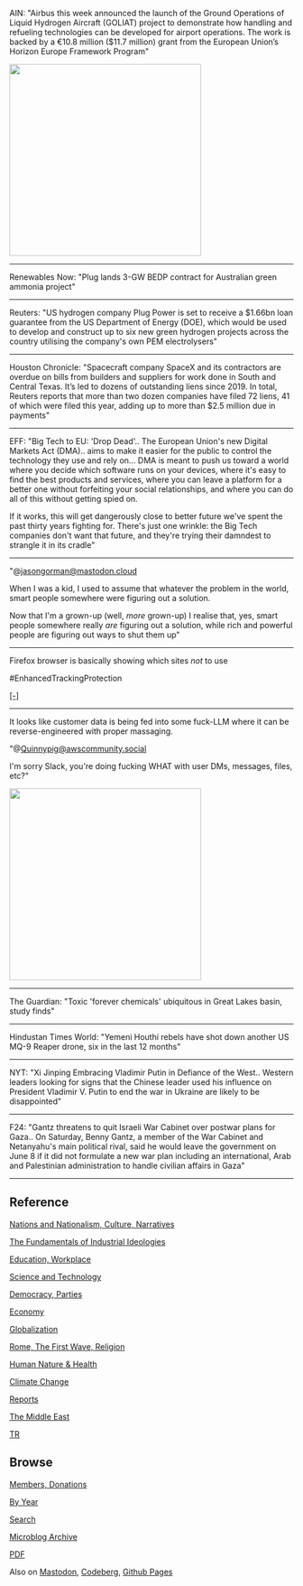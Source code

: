 
AIN: "Airbus this week announced the launch of the Ground Operations
of Liquid Hydrogen Aircraft (GOLIAT) project to demonstrate how
handling and refueling technologies can be developed for airport
operations. The work is backed by a €10.8 million ($11.7 million)
grant from the European Union’s Horizon Europe Framework Program"

<img width='340' src='https://www.ainonline.com/cdn-cgi/image/width=1200,format=webp,quality=95/https://backend.ainonline.com/sites/default/files/styles/fpsc_1200x630/public/2024-05/ZeroE%20CFM%20A380%201.jpeg?h=efd73020&itok=zmqyH0GB'/> 

---

Renewables Now: "Plug lands 3-GW BEDP contract for Australian green
ammonia project"

---

Reuters: "US hydrogen company Plug Power is set to receive a $1.66bn
loan guarantee from the US Department of Energy (DOE), which would be
used to develop and construct up to six new green hydrogen projects
across the country utilising the company's own PEM electrolysers"

---

Houston Chronicle: "Spacecraft company SpaceX and its contractors are
overdue on bills from builders and suppliers for work done in South
and Central Texas. It’s led to dozens of outstanding liens since
2019. In total, Reuters reports that more than two dozen companies
have filed 72 liens, 41 of which were filed this year, adding up to
more than $2.5 million due in payments"

---

EFF: "Big Tech to EU: 'Drop Dead'.. The European Union's new Digital
Markets Act (DMA).. aims to make it easier for the public to control
the technology they use and rely on... DMA is meant to push us toward
a world where you decide which software runs on your devices, where
it's easy to find the best products and services, where you can leave
a platform for a better one without forfeiting your social
relationships, and where you can do all of this without getting spied
on.

If it works, this will get dangerously close to better future we've
spent the past thirty years fighting for. There's just one wrinkle:
the Big Tech companies don't want that future, and they're trying
their damndest to strangle it in its cradle"

---

"@jasongorman@mastodon.cloud

When I was a kid, I used to assume that whatever the problem in the
world, smart people somewhere were figuring out a solution.

Now that I'm a grown-up (well, *more* grown-up) I realise that, yes,
smart people somewhere really *are* figuring out a solution, while
rich and powerful people are figuring out ways to shut them up"

---

Firefox browser is basically showing which sites *not* to use

\#EnhancedTrackingProtection

[[-]](https://assets.chaos.social/media_attachments/files/112/455/364/942/754/455/small/5396ed0e0fa125ab.png)

---

It looks like customer data is being fed into some fuck-LLM where it
can be reverse-engineered with proper massaging.

"@Quinnypig@awscommunity.social

I'm sorry Slack, you're doing fucking WHAT with user DMs, messages,
files, etc?"

<img width='340' src='https://cdn.masto.host/awscommunitysocial/media_attachments/files/112/452/921/335/165/283/small/50f317b416d69fba.png'/> 

---

The Guardian: "Toxic 'forever chemicals' ubiquitous in Great Lakes
basin, study finds"

---

Hindustan Times World: "Yemeni Houthi rebels have shot down another US
MQ-9 Reaper drone, six in the last 12 months"

---

NYT: "Xi Jinping Embracing Vladimir Putin in Defiance of the
West.. Western leaders looking for signs that the Chinese leader used
his influence on President Vladimir V. Putin to end the war in Ukraine
are likely to be disappointed"

---

F24: "Gantz threatens to quit Israeli War Cabinet over postwar plans
for Gaza.. On Saturday, Benny Gantz, a member of the War Cabinet and
Netanyahu's main political rival, said he would leave the government
on June 8 if it did not formulate a new war plan including an
international, Arab and Palestinian administration to handle civilian
affairs in Gaza"

---

## Reference

[Nations and Nationalism, Culture, Narratives](0119/2013/02/nations-and-nationalism.html)

[The Fundamentals of Industrial Ideologies](0119/2011/04/fundamentals-of-industrial-ideologies.html)

[Education, Workplace](0119/2017/09/education-workplace.html)

[Science and Technology](0119/2018/09/science-technology.html)

[Democracy, Parties](0119/2016/11/democracy.html)

[Economy](2021/01/economy.html)

[Globalization](0119/2018/09/globalization.html)

[Rome, The First Wave, Religion](0119/2017/12/rome.html)

[Human Nature & Health](2020/07/human-nature.html)

[Climate Change](2022/01/climate.html)

[Reports](2021/01/reports.html)

[The Middle East](0119/2019/07/middleeast.html)

[TR](../tr/index.html)

## Browse

[Members, Donations](2022/08/members.html)

[By Year](years.html)

[Search](search.html)

[Microblog Archive](mbl/index.html)

[PDF](https://drive.google.com/uc?export=view&id=1FSi-1MnqXVq_PVTEXzzflwN8-7h92N_R)

Also on 
[Mastodon](https://fosstodon.org/@muratk5n),
[Codeberg](https://muratk5n.codeberg.page/en/),
[Github Pages](https://muratk5n.github.io/thirdwave/en/)




